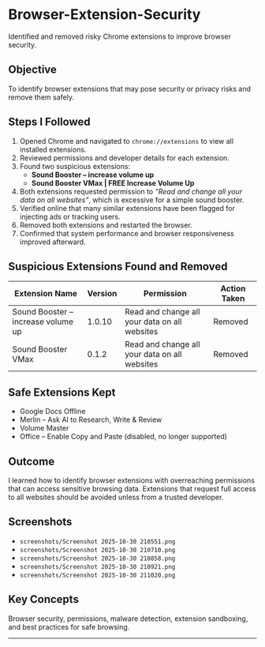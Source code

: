 # Browser-Extension-Security
Identified and removed risky Chrome extensions to improve browser security.
## Objective
To identify browser extensions that may pose security or privacy risks and remove them safely.

## Steps I Followed
1. Opened Chrome and navigated to `chrome://extensions` to view all installed extensions.
2. Reviewed permissions and developer details for each extension.
3. Found two suspicious extensions:
   - **Sound Booster – increase volume up**
   - **Sound Booster VMax | FREE Increase Volume Up**
4. Both extensions requested permission to *“Read and change all your data on all websites”*, which is excessive for a simple sound booster.
5. Verified online that many similar extensions have been flagged for injecting ads or tracking users.
6. Removed both extensions and restarted the browser.
7. Confirmed that system performance and browser responsiveness improved afterward.

## Suspicious Extensions Found and Removed
| Extension Name | Version | Permission | Action Taken |
|----------------|----------|-------------|---------------|
| Sound Booster – increase volume up | 1.0.10 | Read and change all your data on all websites | Removed |
| Sound Booster VMax | 0.1.2 | Read and change all your data on all websites | Removed |

## Safe Extensions Kept
- Google Docs Offline  
- Merlin – Ask AI to Research, Write & Review  
- Volume Master  
- Office – Enable Copy and Paste (disabled, no longer supported)

## Outcome
I learned how to identify browser extensions with overreaching permissions that can access sensitive browsing data. Extensions that request full access to all websites should be avoided unless from a trusted developer.

## Screenshots
- `screenshots/Screenshot 2025-10-30 210551.png`
- `screenshots/Screenshot 2025-10-30 210710.png`
- `screenshots/Screenshot 2025-10-30 210858.png`
- `screenshots/Screenshot 2025-10-30 210921.png`
- `screenshots/Screenshot 2025-10-30 211020.png`

## Key Concepts
Browser security, permissions, malware detection, extension sandboxing, and best practices for safe browsing.

---

